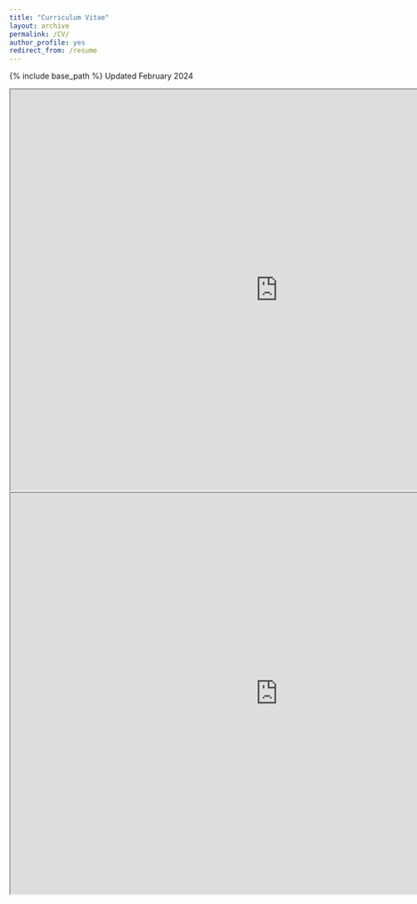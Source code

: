 ```yaml
---
title: "Curriculum Vitae"
layout: archive
permalink: /CV/
author_profile: yes
redirect_from: /resume
---
```


{% include base_path %}
Updated February 2024

<iframe src="https://drive.google.com/file/d/1i1u5fhOYTwzTx1Ua2W2govJrG5JJD8VT/preview" width="960" height="720"></iframe>
<iframe src="https://drive.google.com/file/d/1z4uKihWRptDTBpCrl-7mMyYR4OwS3rJB/preview" width="960" height="720"></iframe>
